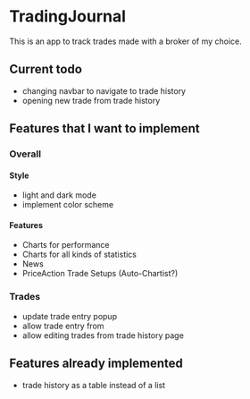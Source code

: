 # TradingJournal
This is an app to track trades made with a broker of my choice.

## Current todo
- changing navbar to navigate to trade history
- opening new trade from trade history

## Features that I want to implement
### Overall
#### Style
- light and dark mode
- implement color scheme

#### Features
- Charts for performance
- Charts for all kinds of statistics
- News
- PriceAction Trade Setups (Auto-Chartist?)

### Trades
- update trade entry popup
- allow trade entry from
- allow editing trades from trade history page

## Features already implemented
- trade history as a table instead of a list